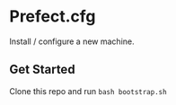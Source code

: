 # Prefect.cfg

Install / configure a new machine.

## Get Started

Clone this repo and run `bash bootstrap.sh`
